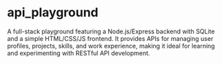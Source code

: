 # api_playground
A full-stack playground featuring a Node.js/Express backend with SQLite and a simple HTML/CSS/JS frontend. It provides APIs for managing user profiles, projects, skills, and work experience, making it ideal for learning and experimenting with RESTful API development.

